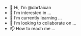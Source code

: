 - 👋 Hi, I’m @darfaixan
- 👀 I’m interested in ...
- 🌱 I’m currently learning ...
- 💞️ I’m looking to collaborate on ...
- 📫 How to reach me ...

<!---
darfaixan/darfaixan is a ✨ special ✨ repository because its `README.md` (this file) appears on your GitHub profile.
You can click the Preview link to take a look at your changes.
--->
